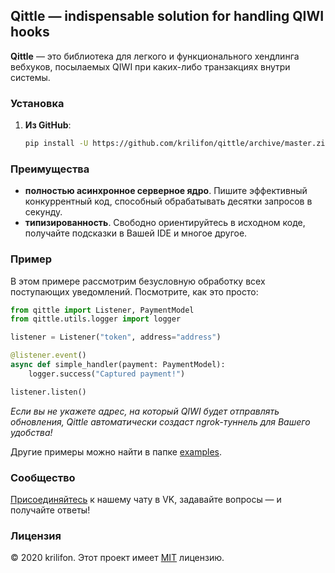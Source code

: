 ## Qittle — indispensable solution for handling QIWI hooks
**Qittle** — это библиотека для легкого и функционального хендлинга вебхуков, посылаемых QIWI при каких-либо транзакциях внутри системы.

### Установка
1) **Из GitHub**:
    ```sh
   pip install -U https://github.com/krilifon/qittle/archive/master.zip
   ```
   
### Преимущества
- **полностью асинхронное серверное ядро**. Пишите эффективный конкуррентный код, способный обрабатывать десятки запросов в секунду.
- **типизированность**. Свободно ориентируйтесь в исходном коде, получайте подсказки в Вашей IDE и многое другое.


### Пример
В этом примере рассмотрим безусловную обработку всех поступающих уведомлений. Посмотрите, как это просто:
```python
from qittle import Listener, PaymentModel
from qittle.utils.logger import logger

listener = Listener("token", address="address")

@listener.event()
async def simple_handler(payment: PaymentModel):
    logger.success("Captured payment!")

listener.listen()
```
_Если вы не укажете адрес, на который QIWI будет отправлять обновления, Qittle автоматически создаст ngrok-туннель для Вашего удобства!_

Другие примеры можно найти в папке [examples](./examples).

### Сообщество
[Присоединяйтесь](https://vk.me/join/AJQ1d6rurhh0SUGH38LBeyeC) к нашему чату в VK, задавайте вопросы — и получайте ответы!

### Лицензия
© 2020 krilifon.
Этот проект имеет [MIT](./LICENSE) лицензию. 

